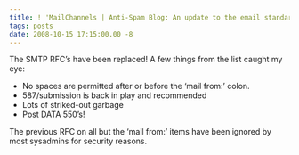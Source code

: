 ```yaml
---
title: ! 'MailChannels | Anti-Spam Blog: An update to the email standards'
tags: posts
date: 2008-10-15 17:15:00.00 -8
---
```

The SMTP RFC’s have been replaced! A few things from the list caught my eye:

*   No spaces are permitted after or before the ‘mail from:’ colon.
*   587/submission is back in play and recommended
*   Lots of striked-out garbage
*   Post DATA 550’s!

The previous RFC on all but the ‘mail from:’ items have been ignored by most sysadmins for security reasons.